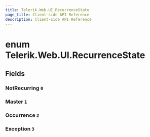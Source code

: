 ```yaml
---
title: Telerik.Web.UI.RecurrenceState
page_title: Client-side API Reference
description: Client-side API Reference
---
```


# enum Telerik.Web.UI.RecurrenceState

## Fields

### NotRecurring `0`

### Master `1`

### Occurrence `2`

### Exception `3`


